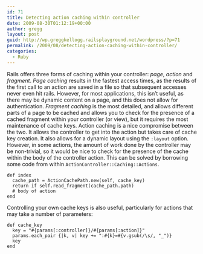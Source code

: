 ```yaml
---
id: 71
title: Detecting action caching within controller
date: 2009-08-30T01:12:19+00:00
author: gregg
layout: post
guid: http://wp.greggkellogg.railsplayground.net/wordpress/?p=71
permalink: /2009/08/detecting-action-caching-within-controller/
categories:
  - Ruby
---
```

Rails offers three forms of caching within your controller: _page_, _action_ and _fragment_. _Page caching_ results in the fastest access times, as the results of the first call to an action are saved in a file so that subsequent accesses never even hit rails. However, for most applications, this isn&#8217;t useful, as there may be dynamic content on a page, and this does not allow for authentication. _Fragment caching_ is the most detailed, and allows different parts of a page to be cached and allows you to check for the presence of a cached fragment within your controller (or view), but it requires the most maintenance of cache keys. Action caching is a nice compromise between the two. It allows the controller to get into the action but takes care of cache key creation. It also allows for a dynamic layout using the `:layout` option. However, in some actions, the amount of work done by the controller may be non-trivial, so it would be nice to check for the presence of the cache within the body of the controller action. This can be solved by borrowing some code from within `ActionController::Caching::Actions`.

    def index
      cache_path = ActionCachePath.new(self, cache_key)
      return if self.read_fragment(cache_path.path)
      # body of action
    end
    

Controlling your own cache keys is also useful, particularly for actions that may take a number of parameters:

    def cache_key
      key = "#{params[:controller]}/#{params[:action]}"
      params.each_pair {|k, v| key += ":#{k}=#{v.gsub(/\s/, "_")}
      key
    end